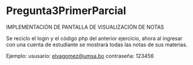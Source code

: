 # Pregunta3PrimerParcial
IMPLEMENTACIÓN DE PANTALLA DE VISUALIZACIÓN DE NOTAS

Se reciclo el login y el código php del anterior ejercicio, ahora al ingresar con una cuenta de estudiante se mostrará todas las notas de sus materias.

Ejemplo: 
ususario: elvagomez@umsa.bo
contraseña: 123456
